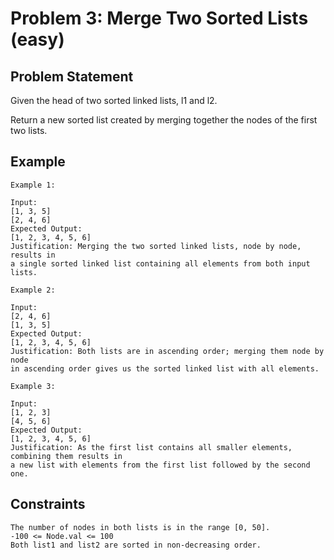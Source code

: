 # Problem 3: Merge Two Sorted Lists (easy)

## Problem Statement

Given the head of two sorted linked lists, l1 and l2.

Return a new sorted list created by merging together the nodes of the first two
lists.

## Example

```text
Example 1:

Input:
[1, 3, 5]
[2, 4, 6]
Expected Output:
[1, 2, 3, 4, 5, 6]
Justification: Merging the two sorted linked lists, node by node, results in
a single sorted linked list containing all elements from both input lists.

Example 2:

Input:
[2, 4, 6]
[1, 3, 5]
Expected Output:
[1, 2, 3, 4, 5, 6]
Justification: Both lists are in ascending order; merging them node by node
in ascending order gives us the sorted linked list with all elements.

Example 3:

Input:
[1, 2, 3]
[4, 5, 6]
Expected Output:
[1, 2, 3, 4, 5, 6]
Justification: As the first list contains all smaller elements, combining them results in
a new list with elements from the first list followed by the second one.
```

## Constraints

```text
The number of nodes in both lists is in the range [0, 50].
-100 <= Node.val <= 100
Both list1 and list2 are sorted in non-decreasing order.
```
